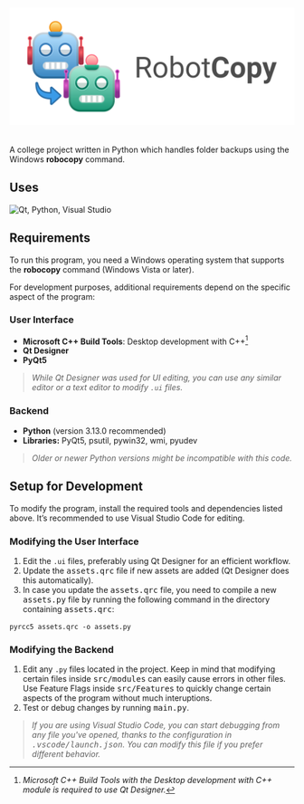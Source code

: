 <h1>
  <p align="center">
      <img src="src/Interface/Identity/banner.png" alt="RobotCopy Logo" width="512"/>
  </p>
</h1>
  
A college project written in Python which handles folder backups using the Windows **robocopy** command.

## Uses
<p align="left">
  <img src="https://skillicons.dev/icons?i=qt,py,visualstudio" alt="Qt, Python, Visual Studio">
</p>

## Requirements

To run this program, you need a Windows operating system that supports the **robocopy** command (Windows Vista or later).

For development purposes, additional requirements depend on the specific aspect of the program:

### User Interface
- **Microsoft C++ Build Tools**: Desktop development with C++[^1]
- **Qt Designer**
- **PyQt5**

[^1]: *Microsoft C++ Build Tools with the Desktop development with C++ module is required to use Qt Designer.*

> *While Qt Designer was used for UI editing, you can use any similar editor or a text editor to modify `.ui` files.*

### Backend
- **Python** (version 3.13.0 recommended)
- **Libraries:** PyQt5, psutil, pywin32, wmi, pyudev

> *Older or newer Python versions might be incompatible with this code.*

## Setup for Development

To modify the program, install the required tools and dependencies listed above. It’s recommended to use Visual Studio Code for editing.

### Modifying the User Interface
1. Edit the `.ui` files, preferably using Qt Designer for an efficient workflow.
2. Update the <kbd>assets.qrc</kbd> file if new assets are added (Qt Designer does this automatically).
3. In case you update the <kbd>assets.qrc</kbd> file, you need to compile a new <kbd>assets.py</kbd> file by running the following command in the directory containing <kbd>assets.qrc</kbd>:

```
pyrcc5 assets.qrc -o assets.py
```

### Modifying the Backend
1. Edit any `.py` files located in the project. Keep in mind that modifying certain files inside <kbd>src/modules</kbd> can easily cause errors in other files. Use Feature Flags inside <kbd>src/Features</kbd> to quickly change certain aspects of the program without much interuptions.
2. Test or debug changes by running <kbd>main.py</kbd>.

> *If you are using Visual Studio Code, you can start debugging from any file you've opened, thanks to the configuration in <kbd>.vscode/launch.json</kbd>. You can modify this file if you prefer different behavior.*
